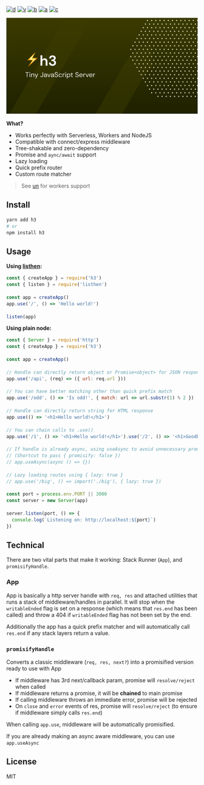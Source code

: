 [![d](https://img.shields.io/npm/dm/h3.svg?style=flat-square)](https://npmjs.com/package/h3)
[![v](https://img.shields.io/npm/v/h3/latest.svg?style=flat-square)](https://npmjs.com/package/h3)
[![b](https://img.shields.io/bundlephobia/min/h3/latest.svg?style=flat-square)](https://bundlephobia.com/result?p=h3)
[![a](https://img.shields.io/github/workflow/status/nuxt-contrib/h3/ci/main?style=flat-square)](https://github.com/nuxt-contrib/h3/actions)
[![c](https://img.shields.io/codecov/c/gh/nuxt-contrib/h3/main?style=flat-square)](https://codecov.io/gh/nuxt-contrib/h3)

![h3 - Tiny JavaScript Server](.github/banner.svg)

**What?**

- Works perfectly with Serverless, Workers and NodeJS
- Compatible with connect/express middleware
- Tree-shakable and zero-dependency
- Promise and `aync/await` support
- Lazy loading
- Quick prefix router
- Custom route matcher

> See [un](https://github.com/nuxt-contrib/un) for workers support

## Install

```bash
yarn add h3
# or
npm install h3
```

## Usage

**Using [listhen](https://github.com/nuxt-contrib/listhen):**

```js
const { createApp } = require('h3')
const { listen } = require('listhen')

const app = createApp()
app.use('/', () => 'Hello world!')

listen(app)
```

**Using plain node:**

```js
const { Server } = require('http')
const { createApp } = require('h3')

const app = createApp()

// Handle can directly return object or Promise<object> for JSON response
app.use('/api', (req) => ({ url: req.url }))

// You can have better matching other than quick prefix match
app.use('/odd', () => 'Is odd!', { match: url => url.substr(1) % 2 })

// Handle can directly return string for HTML response
app.use(() => '<h1>Hello world!</h1>')

// You can chain calls to .use()
app.use('/1', () => '<h1>Hello world!</h1>').use('/2', () => '<h1>Goodbye!</h1>')

// If handle is already async, using useAsync to avoid unnecessary promisify wrapper
// (Shortcut to pass { promisify: false })
// app.useAsync(async () => {})

// Lazy loading routes using { lazy: true }
// app.use('/big', () => import('./big'), { lazy: true })

const port = process.env.PORT || 3000
const server = new Server(app)

server.listen(port, () => {
  console.log(`Listening on: http://localhost:${port}`)
})
```

## Technical

There are two vital parts that make it working: Stack Runner (`App`), and `promisifyHandle`.

### App

App is basically a http server handle with `req, res` and attached utilities that runs a stack
 of middleware/handles in parallel. It will stop when the `writableEnded` flag is set on a response
 (which means that `res.end` has been called) and throw a 404 if `writableEnded` flag has not been set by the end.

Additionally the app has a quick prefix matcher and will automatically call `res.end` if any stack layers return a value.

### `promisifyHandle`

Converts a classic middleware (`req, res, next?`) into a promisified version ready to use with App

- If middleware has 3rd next/callback param, promise will `resolve/reject` when called
- If middleware returns a promise, it will be **chained** to main promise
- If calling middleware throws an immediate error, promise will be rejected
- On `close` and `error` events of res, promise will `resolve/reject` (to ensure if middleware simply calls `res.end`)

When calling `app.use`, middleware will be automatically promisified.

If you are already making an async aware middleware, you can use `app.useAsync`

## License

MIT
